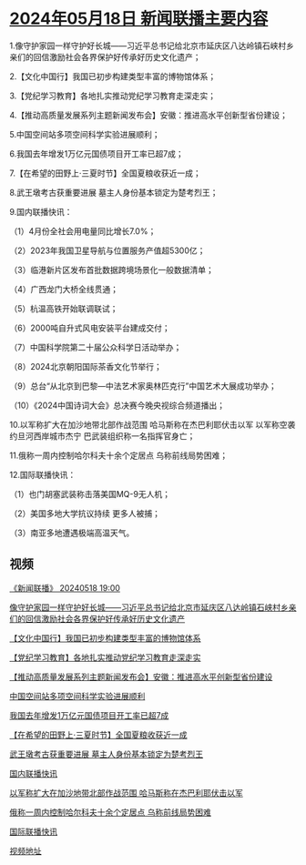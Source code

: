 # [2024年05月18日 新闻联播主要内容](https://tv.cctv.com/lm/xwlb/day/20240518.shtml)

1.像守护家园一样守护好长城——习近平总书记给北京市延庆区八达岭镇石峡村乡亲们的回信激励社会各界保护好传承好历史文化遗产；

2.【文化中国行】我国已初步构建类型丰富的博物馆体系；

3.【党纪学习教育】各地扎实推动党纪学习教育走深走实；

4.【推动高质量发展系列主题新闻发布会】安徽：推进高水平创新型省份建设；

5.中国空间站多项空间科学实验进展顺利；

6.我国去年增发1万亿元国债项目开工率已超7成；

7.【在希望的田野上·三夏时节】全国夏粮收获近一成；

8.武王墩考古获重要进展 墓主人身份基本锁定为楚考烈王；

9.国内联播快讯：

（1）4月份全社会用电量同比增长7.0%；

（2）2023年我国卫星导航与位置服务产值超5300亿；

（3）临港新片区发布首批数据跨境场景化一般数据清单；

（4）广西龙门大桥全线贯通；

（5）杭温高铁开始联调联试；

（6）2000吨自升式风电安装平台建成交付；

（7）中国科学院第二十届公众科学日活动举办；

（8）2024北京朝阳国际茶香文化节举行；

（9）总台“从北京到巴黎—中法艺术家奥林匹克行”中国艺术大展成功举办；

（10）《2024中国诗词大会》总决赛今晚央视综合频道播出；

10.以军称扩大在加沙地带北部作战范围 哈马斯称在杰巴利耶伏击以军 以军称空袭约旦河西岸城市杰宁 巴武装组织称一名指挥官身亡；

11.俄称一周内控制哈尔科夫十余个定居点 乌称前线局势困难；

12.国际联播快讯：

（1）也门胡塞武装称击落美国MQ-9无人机；

（2）美国多地大学抗议持续 更多人被捕；

（3）南亚多地遭遇极端高温天气。

## 视频

[《新闻联播》 20240518 19:00](https://tv.cctv.com/2024/05/18/VIDEymqkyaeOKVf5WsWdfvx1240518.shtml)

[像守护家园一样守护好长城——习近平总书记给北京市延庆区八达岭镇石峡村乡亲们的回信激励社会各界保护好传承好历史文化遗产](https://tv.cctv.com/2024/05/18/VIDEgGqsc5Do6F2NtXPWVI0N240518.shtml)

[【文化中国行】我国已初步构建类型丰富的博物馆体系](https://tv.cctv.com/2024/05/18/VIDE3pWXwmaNHRkvsI0rHoHB240518.shtml)

[【党纪学习教育】各地扎实推动党纪学习教育走深走实](https://tv.cctv.com/2024/05/18/VIDEPJFecCNGntyWkDMTzRZq240518.shtml)

[【推动高质量发展系列主题新闻发布会】安徽：推进高水平创新型省份建设](https://tv.cctv.com/2024/05/18/VIDER7uBxq0DVz283TlitOEy240518.shtml)

[中国空间站多项空间科学实验进展顺利](https://tv.cctv.com/2024/05/18/VIDEKt7Fxn34bHfR6Xhggxko240518.shtml)

[我国去年增发1万亿元国债项目开工率已超7成](https://tv.cctv.com/2024/05/18/VIDEi9lDdTNExBIacn5hLfj8240518.shtml)

[【在希望的田野上·三夏时节】全国夏粮收获近一成](https://tv.cctv.com/2024/05/18/VIDEbXdmMVmJB0nqYejvRBec240518.shtml)

[武王墩考古获重要进展 墓主人身份基本锁定为楚考烈王](https://tv.cctv.com/2024/05/18/VIDEtbnF5n4gJDHtT0WCSe7l240518.shtml)

[国内联播快讯](https://tv.cctv.com/2024/05/18/VIDEaMlDG7JOUBbW3Ur6AMnq240518.shtml)

[以军称扩大在加沙地带北部作战范围 哈马斯称在杰巴利耶伏击以军](https://tv.cctv.com/2024/05/18/VIDEuCsAfKsL1JEnKUtiRGXS240518.shtml)

[俄称一周内控制哈尔科夫十余个定居点 乌称前线局势困难](https://tv.cctv.com/2024/05/18/VIDEVgRyG7BpTIUYAJkWBBNz240518.shtml)

[国际联播快讯](https://tv.cctv.com/2024/05/18/VIDEs3P5ktRmpiyqNhITzRYc240518.shtml)

[视频地址](https://tv.cctv.com/lm/xwlb/day/20240518.shtml) 

